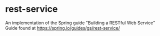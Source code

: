 # rest-service
An implementation of the Spring guide "Building a RESTful Web Service"
Guide found at https://spring.io/guides/gs/rest-service/
